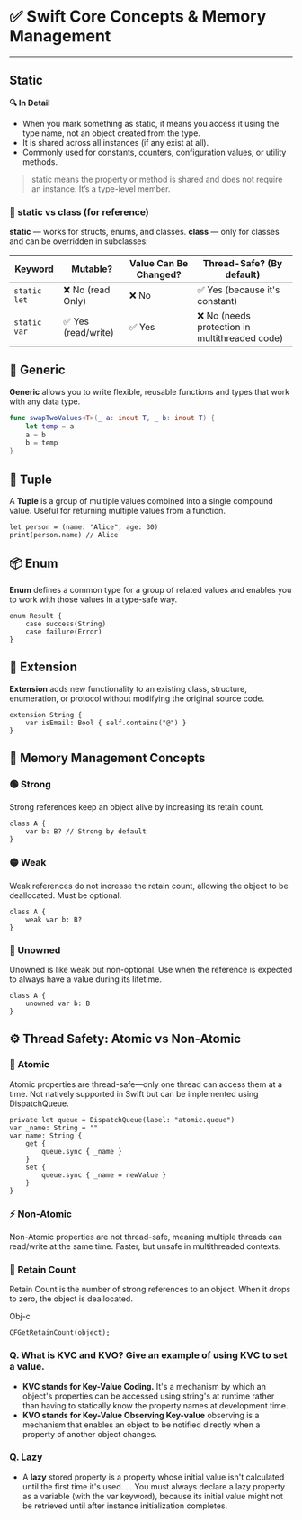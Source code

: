 # ✅ Swift Core Concepts & Memory Management

---
## Static 
**🔍 In Detail**
- When you mark something as static, it means you access it using the type name, not an object created from the type.
- It is shared across all instances (if any exist at all).
- Commonly used for constants, counters, configuration values, or utility methods.
  
> static means the property or method is shared and does not require an instance. It’s a type-level member.

### 📌 static vs class (for reference)
**static** — works for structs, enums, and classes.
**class** — only for classes and can be overridden in subclasses:

| Keyword      | Mutable?             | Value Can Be Changed? | Thread-Safe? (By default)                        |
| ------------ | ---------------------| --------------------- | ---------------------------------------------    |
| `static let` | ❌ No   (read Only)  | ❌ No                | ✅ Yes (because it's constant)                   |
| `static var` | ✅ Yes  (read/write) | ✅ Yes               | ❌ No (needs protection in multithreaded code)   |




## 🔁 Generic
**Generic** allows you to write flexible, reusable functions and types that work with any data type.

```swift
func swapTwoValues<T>(_ a: inout T, _ b: inout T) {
    let temp = a
    a = b
    b = temp
}
```

## 🧺 Tuple

A **Tuple** is a group of multiple values combined into a single compound value. Useful for returning multiple values from a function.

```
let person = (name: "Alice", age: 30)
print(person.name) // Alice

```

## 📦 Enum

**Enum** defines a common type for a group of related values and enables you to work with those values in a type-safe way.
```
enum Result {
    case success(String)
    case failure(Error)
}

```


## 🧩 Extension

**Extension** adds new functionality to an existing class, structure, enumeration, or protocol without modifying the original source code.
```
extension String {
    var isEmail: Bool { self.contains("@") }
}

```

## 🧠 Memory Management Concepts

### 🟢 Strong

Strong references keep an object alive by increasing its retain count.
```
class A {
    var b: B? // Strong by default
}
```
### 🟡 Weak

Weak references do not increase the retain count, allowing the object to be deallocated. Must be optional.

```
class A {
    weak var b: B?
}

```

### 🔴 Unowned

Unowned is like weak but non-optional. Use when the reference is expected to always have a value during its lifetime.

```
class A {
    unowned var b: B
}

```

## ⚙️ Thread Safety: Atomic vs Non-Atomic

### 🧷 Atomic

Atomic properties are thread-safe—only one thread can access them at a time. Not natively supported in Swift but can be implemented using DispatchQueue.

```
private let queue = DispatchQueue(label: "atomic.queue")
var _name: String = ""
var name: String {
    get {
        queue.sync { _name }
    }
    set {
        queue.sync { _name = newValue }
    }
}

```


### ⚡ Non-Atomic

Non-Atomic properties are not thread-safe, meaning multiple threads can read/write at the same time. Faster, but unsafe in multithreaded contexts.


### 🧮 Retain Count

Retain Count is the number of strong references to an object. When it drops to zero, the object is deallocated.

Obj-c 
```
CFGetRetainCount(object);
```

### Q. What is KVC and KVO? Give an example of using KVC to set a value.
- **KVC stands for Key-Value Coding.** It's a mechanism by which an object's properties can be accessed using string's at runtime rather than having to statically know the property names at development time. 
- **KVO stands for Key-Value Observing Key-value** observing is a mechanism that enables an object to be notified directly when a property of another object changes.

### Q. Lazy 
- A **lazy** stored property is a property whose initial value isn't calculated until the first time it's used. ... You must always declare a lazy property as a variable (with the var keyword), because its initial value might not be retrieved until after instance initialization completes.
